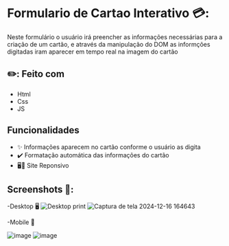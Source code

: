 # Formulario de Cartao Interativo 💳:
Neste formulário o usuário irá preencher as informações necessárias para a criação de um cartão, e através da manipulação do DOM as informções digitadas iram aparecer em tempo real na imagem do cartão

## ✏️: Feito com
- Html
- Css
- JS
## Funcionalidades
- :sparkles: Informações aparecem no cartão conforme o usuário as digita
- :heavy_check_mark: Formatação automática das informações do cartão
-  🖥️📱 Site Reponsivo

## Screenshots 📸:
-Desktop 🖥️
![Desktop print](https://github.com/user-attachments/assets/cf606af9-31f9-46a6-8fc5-f736d29ed3d2)
![Captura de tela 2024-12-16 164643](https://github.com/user-attachments/assets/d83aeed5-68d9-4f03-a97e-81dd194583a1)

-Mobile 📱 


![image](https://github.com/user-attachments/assets/c357c406-8a01-4848-bdac-6a95cdf59d89)
![image](https://github.com/user-attachments/assets/7c50b7f2-1052-43b9-a8c8-a659ffc353d1)


